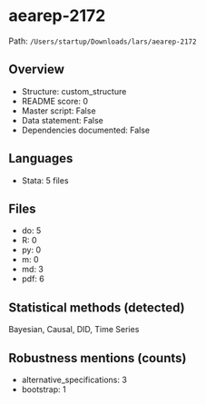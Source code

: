 # aearep-2172

Path: `/Users/startup/Downloads/lars/aearep-2172`

## Overview
- Structure: custom_structure
- README score: 0
- Master script: False
- Data statement: False
- Dependencies documented: False

## Languages
- Stata: 5 files

## Files
- do: 5
- R: 0
- py: 0
- m: 0
- md: 3
- pdf: 6

## Statistical methods (detected)
Bayesian, Causal, DID, Time Series

## Robustness mentions (counts)
- alternative_specifications: 3
- bootstrap: 1